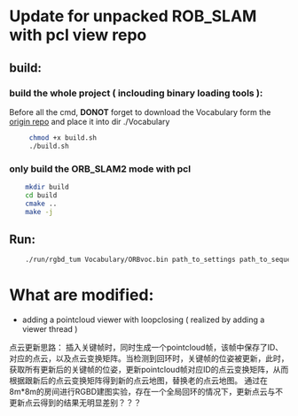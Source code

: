 # Update for unpacked ROB_SLAM with pcl view repo

## build:

### build the whole project ( inclouding binary loading tools ):

Before all the cmd, **DONOT** forget to download the Vocabulary form the [origin repo](https://github.com/raulmur/ORB_SLAM2) and place it into dir ./Vocabulary

```bash
     chmod +x build.sh
     ./build.sh
```

### only build the ORB_SLAM2 mode with pcl

```bash
    mkdir build
    cd build
    cmake ..
    make -j
```

## Run:

```bash
    ./run/rgbd_tum Vocabulary/ORBvoc.bin path_to_settings path_to_sequence path_to_association
```

# What are modified:

* adding a pointcloud viewer with loopclosing ( realized by adding a viewer thread )

点云更新思路： 插入关键帧时，同时生成一个pointcloud帧，该帧中保存了ID、对应的点云，以及点云变换矩阵。当检测到回环时，关键帧的位姿被更新，此时，获取所有更新后的关键帧的位姿，更新pointcloud帧对应ID的点云变换矩阵，从而根据跟新后的点云变换矩阵得到新的点云地图，替换老的点云地图。
通过在8m*8m的房间进行RGBD建图实验，存在一个全局回环的情况下，更新点云与不更新点云得到的结果无明显差别？？？

